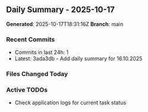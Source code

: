 ## Daily Summary - 2025-10-17

**Generated**: 2025-10-17T18:31:16Z
**Branch**: main


### Recent Commits
- Commits in last 24h: 1
- Latest: 3ada3db - Add daily summary for 16.10.2025

### Files Changed Today

### Active TODOs
- Check application logs for current task status

